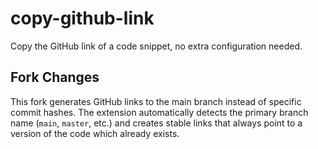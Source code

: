 # copy-github-link

Copy the GitHub link of a code snippet, no extra configuration needed.

## Fork Changes

This fork generates GitHub links to the main branch instead of specific commit hashes. The extension automatically detects the primary branch name (`main`, `master`, etc.) and creates stable links that always point to a version of the code which already exists.
